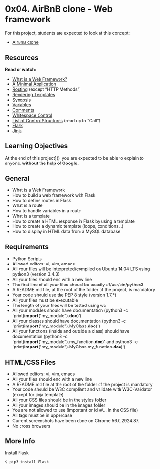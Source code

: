 # 0x04. AirBnB clone - Web framework
For this project, students are expected to look at this concept:

- [AirBnB clone](https://intranet.hbtn.io/concepts/74)
## Resources
**Read or watch:**

- [What is a Web Framework?](https://intranet.hbtn.io/rltoken/_zBFEBzn5i35om4VT4Y3vQ)
- [A Minimal Application](https://intranet.hbtn.io/rltoken/aY1qkYlIbCDDULBN6nJNYA)
- [Routing](https://intranet.hbtn.io/rltoken/bAqYEpI4Ph-zLU7EM8iXjg) (except “HTTP Methods”)
- [Rendering Templates](https://intranet.hbtn.io/rltoken/mpA3GC0bX8WOHO15xUL2Yw)
- [Synopsis](https://intranet.hbtn.io/rltoken/-JZxrxnDnOID141U1qDcew)
- [Variables](https://intranet.hbtn.io/rltoken/-qwqxJ6YyQ7Z9JvvPIE1AA)
- [Comments](https://intranet.hbtn.io/rltoken/TsdwbqCk1utlpeOhc5eUFg)
- [Whitespace Control]()
- [List of Control Structures](https://intranet.hbtn.io/rltoken/pyvwBzYKgoDeNQ6_QIwUsw) (read up to “Call”)
- [Flask](https://intranet.hbtn.io/rltoken/k2C-4UmlYXgA6oMgO7fLgg)
- [Jinja](https://intranet.hbtn.io/rltoken/fid5cMJKYMaRJqL60PlUew)

## Learning Objectives
At the end of this project](), you are expected to be able to explain to anyone, **without the help of Google:**

## General
- What is a Web Framework
- How to build a web framework with Flask
- How to define routes in Flask
- What is a route
- How to handle variables in a route
- What is a template
- How to create a HTML response in Flask by using a template
- How to create a dynamic template (loops, conditions…)
- How to display in HTML data from a MySQL database


## Requirements
- Python Scripts
- Allowed editors: vi, vim, emacs
- All your files will be interpreted/compiled on Ubuntu 14.04 LTS using python3 (version 3.4.3)
- All your files should end with a new line
- The first line of all your files should be exactly #!/usr/bin/python3
- A README.md file, at the root of the folder of the project, is mandatory
- Your code should use the PEP 8 style (version 1.7.*)
- All your files must be executable
- The length of your files will be tested using wc
- All your modules should have documentation (python3 -c 'print(__import__("my_module").__doc__)')
- All your classes should have documentation (python3 -c 'print(__import__("my_module").MyClass.__doc__)')
- All your functions (inside and outside a class) should have documentation (python3 -c 'print(__import__("my_module").my_function.__doc__)' and python3 -c 'print(__import__("my_module").MyClass.my_function.__doc__)')

## HTML/CSS Files
- Allowed editors: vi, vim, emacs
- All your files should end with a new line
- A README.md file at the root of the folder of the project is mandatory
- Your code should be W3C compliant and validate with W3C-Validator (except for jinja template)
- All your CSS files should be in the styles folder
- All your images should be in the images folder
- You are not allowed to use !important or id (#... in the CSS file)
- All tags must be in uppercase
- Current screenshots have been done on Chrome 56.0.2924.87.
- No cross browsers

## More Info
Install Flask
```
$ pip3 install Flask
```